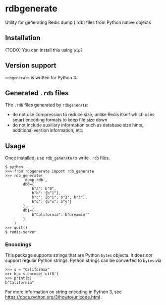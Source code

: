 # rdbgenerate
Utility for generating Redis dump (.rdb) files from Python native objects

## Installation
(TODO)
You can install this using `pip`?

## Version support
`rdbgenerate` is written for Python 3.

## Generated `.rdb` files
The `.rdb` files generated by `rdbgenerate`:
 - do not use compression to reduce size, unlike Redis itself which uses
   smart encoding formats to keep file size down
 - do not include auxiliary information such as database size hints,
   additional version information, etc.

## Usage
Once installed, use `rdb_generate` to write `.rdb` files.

    $ python
    >>> from rdbgenerate import rdb_generate
    >>> rdb_generate(
            'dump.rdb',
            db0={
                b"a": b"0",
                b"b": {b"1"},
                b"c": [b"1", b"2", b"3"],
                b"d": {b"x": b"y"}
            },
            db1={
                b"California": b"dreamin'"
            }
        )
    >>> quit()
    $ redis-server


### Encodings
This package supports strings that are Python `bytes` objects. It does *not* support regular Python strings.
Python strings can be converted to `bytes` via

    >>> s = "California"
    >>> b = s.encode('utf8')
    >>> print(b)
    b"California"
    
For more information on string encoding in Python 3, see https://docs.python.org/3/howto/unicode.html .